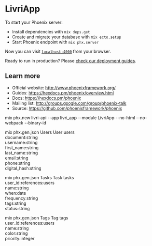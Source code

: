 # LivriApp

To start your Phoenix server:

  * Install dependencies with `mix deps.get`
  * Create and migrate your database with `mix ecto.setup`
  * Start Phoenix endpoint with `mix phx.server`

Now you can visit [`localhost:4000`](http://localhost:4000) from your browser.

Ready to run in production? Please [check our deployment guides](https://hexdocs.pm/phoenix/deployment.html).

## Learn more

  * Official website: http://www.phoenixframework.org/
  * Guides: https://hexdocs.pm/phoenix/overview.html
  * Docs: https://hexdocs.pm/phoenix
  * Mailing list: http://groups.google.com/group/phoenix-talk
  * Source: https://github.com/phoenixframework/phoenix


mix phx.new livri-api --app livri_app --module LivriApp --no-html --no-webpack --binary-id

mix phx.gen.json Users User users \
document:string \
username:string \
first_name:string \
last_name:string \
email:string \
phone:string \
digital_hash:string

mix phx.gen.json Tasks Task tasks \
user_id:references:users \
name:string \
when:date \
frequency:string \
tags:string \
status:string

mix phx.gen.json Tags Tag tags \
user_id:references:users \
name:string \
color:string \
priority:integer

